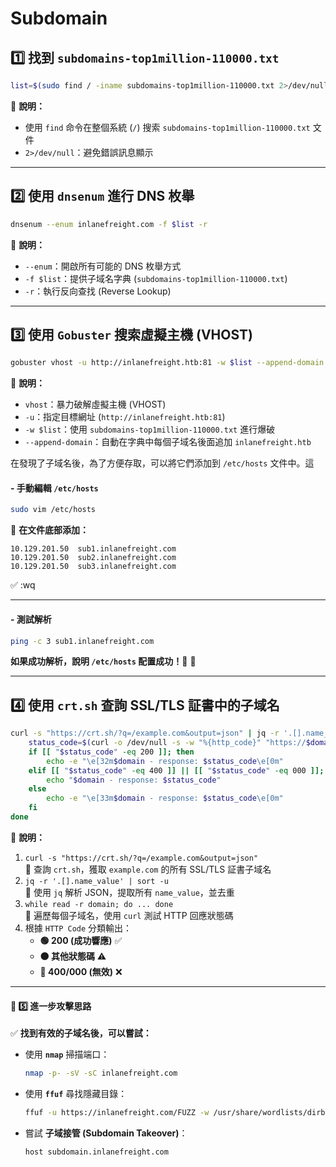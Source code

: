 # Subdomain

## **1️⃣ 找到 `subdomains-top1million-110000.txt`**

```bash
list=$(sudo find / -iname subdomains-top1million-110000.txt 2>/dev/null)
```

📌 **說明：**

* 使用 `find` 命令在整個系統 (`/`) 搜索 `subdomains-top1million-110000.txt` 文件
* `2>/dev/null`：避免錯誤訊息顯示

***

## **2️⃣ 使用 `dnsenum` 進行 DNS 枚舉**

```bash
dnsenum --enum inlanefreight.com -f $list -r
```

📌 **說明：**

* `--enum`：開啟所有可能的 DNS 枚舉方式
* `-f $list`：提供子域名字典 (`subdomains-top1million-110000.txt`)
* `-r`：執行反向查找 (Reverse Lookup)

***

## **3️⃣ 使用 `Gobuster` 搜索虛擬主機 (VHOST)**

```bash
gobuster vhost -u http://inlanefreight.htb:81 -w $list --append-domain
```

📌 **說明：**

* `vhost`：暴力破解虛擬主機 (VHOST)
* `-u`：指定目標網址 (`http://inlanefreight.htb:81`)
* `-w $list`：使用 `subdomains-top1million-110000.txt` 進行爆破
* `--append-domain`：自動在字典中每個子域名後面追加 `inlanefreight.htb`



在發現了子域名後，為了方便存取，可以將它們添加到 `/etc/hosts` 文件中。這

#### **- 手動編輯 `/etc/hosts`**

```bash
sudo vim /etc/hosts
```

📌 **在文件底部添加：**

```
10.129.201.50  sub1.inlanefreight.com
10.129.201.50  sub2.inlanefreight.com
10.129.201.50  sub3.inlanefreight.com
```

✅ :wq

***

#### &#x20;**- 測試解析**

```bash
ping -c 3 sub1.inlanefreight.com
```

**如果成功解析，說明 `/etc/hosts` 配置成功！🎯** 🚀

***

## **4️⃣ 使用 `crt.sh` 查詢 SSL/TLS 証書中的子域名**

```bash
curl -s "https://crt.sh/?q=/example.com&output=json" | jq -r '.[].name_value' | sort -u | while read -r domain; do 
    status_code=$(curl -o /dev/null -s -w "%{http_code}" "https://$domain")
    if [[ "$status_code" -eq 200 ]]; then 
        echo -e "\e[32m$domain - response: $status_code\e[0m"
    elif [[ "$status_code" -eq 400 ]] || [[ "$status_code" -eq 000 ]]; then 
        echo "$domain - response: $status_code"
    else 
        echo -e "\e[33m$domain - response: $status_code\e[0m"
    fi
done
```

📌 **說明：**

1. `curl -s "https://crt.sh/?q=/example.com&output=json"`\
   🔹 查詢 `crt.sh`，獲取 `example.com` 的所有 SSL/TLS 証書子域名
2. `jq -r '.[].name_value' | sort -u`\
   🔹 使用 `jq` 解析 JSON，提取所有 `name_value`，並去重
3. `while read -r domain; do ... done`\
   🔹 遍歷每個子域名，使用 `curl` 測試 HTTP 回應狀態碼
4. 根據 `HTTP Code` 分類輸出：
   * **🟢 200 (成功響應)** ✅
   * **🟠 其他狀態碼** ⚠️
   * **🔴 400/000 (無效)** ❌

***

#### **🔗 5️⃣ 進一步攻擊思路**

✅ **找到有效的子域名後，可以嘗試：**

*   使用 **`nmap`** 掃描端口：

    ```bash
    nmap -p- -sV -sC inlanefreight.com
    ```
*   使用 **`ffuf`** 尋找隱藏目錄：

    ```bash
    ffuf -u https://inlanefreight.com/FUZZ -w /usr/share/wordlists/dirb/common.txt
    ```
*   嘗試 **子域接管 (Subdomain Takeover)**：

    ```bash
    host subdomain.inlanefreight.com
    ```
